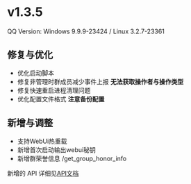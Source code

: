# v1.3.5

QQ Version: Windows 9.9.9-23424 / Linux 3.2.7-23361

## 修复与优化
* 优化启动脚本
* 修复非管理时群成员减少事件上报 **无法获取操作者与操作类型**
* 修复快速重启进程清理问题
* 优化配置文件格式 **注意备份配置**
## 新增与调整
* 支持WebUi热重载
* 新增首次启动输出webui秘钥
* 新增群荣誉信息 /get_group_honor_info

新增的 API 详细见[API文档](https://napneko.github.io/zh-CN/develop/extends_api)